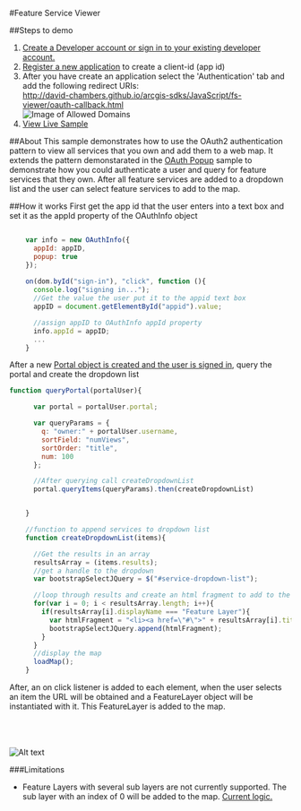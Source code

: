 #Feature Service Viewer

##Steps to demo
1. <a href="https://developers.arcgis.com/sign-in/">Create a Developer account or sign in to your existing developer account.</a>
2. <a href="https://developers.arcgis.com/authentication/accessing-arcgis-online-services/#registering-your-application">Register a new application</a> to create a client-id (app id)
3. After you have create an application select the 'Authentication' tab and add the following redirect URIs:
<br>http://david-chambers.github.io/arcgis-sdks/JavaScript/fs-viewer/oauth-callback.html<br>
![Image of Allowed Domains](https://dl.dropboxusercontent.com/u/343305078/AllowedDomains.png)
4. <a href="http://david-chambers.github.io/arcgis-sdks/JavaScript/fs-viewer/#?">View Live Sample</a>


##About
This sample demonstrates how to use the OAuth2 authentication pattern to view all services that you own and add them to a web map.  It extends the pattern demonstarated in the <a href="https://developers.arcgis.com/javascript/jssamples/portal_oauth_popup.html">OAuth Popup</a> sample to demonstrate how you could authenticate a user and query for feature services that they own. After all feature services are added to a dropdown list and the user can select feature services to add to the map.  

##How it works
First get the app id that the user enters into a text box and set it as the appId property of the OAuthInfo object
```JavaScript

    var info = new OAuthInfo({
      appId: appID,
      popup: true
    });
    
  	on(dom.byId("sign-in"), "click", function (){
      console.log("signing in...");
      //Get the value the user put it to the appid text box
      appID = document.getElementById("appid").value;

      //assign appID to OAuthInfo appId property
      info.appId = appID; 
      ...
    }

```

After a new <a href="https://github.com/david-chambers/arcgis-sdks/blob/master/JavaScript/fs-viewer/js/oauth.js#L76-l89">Portal object is created and the user is signed in</a>, query the portal and create the dropdown list
```JavaScript
function queryPortal(portalUser){

      var portal = portalUser.portal;

      var queryParams = {
        q: "owner:" + portalUser.username,
        sortField: "numViews",
        sortOrder: "title",
        num: 100
      };

      //After querying call createDropdownList
      portal.queryItems(queryParams).then(createDropdownList)


    }

    //function to append services to dropdown list
    function createDropdownList(items){

      //Get the results in an array
      resultsArray = (items.results);
      //get a handle to the dropdown
      var bootstrapSelectJQuery = $("#service-dropdown-list");

      //loop through results and create an html fragment to add to the drop down list
      for(var i = 0; i < resultsArray.length; i++){
        if(resultsArray[i].displayName === "Feature Layer"){
          var htmlFragment = "<li><a href=\"#\">" + resultsArray[i].title + "</a></li>";
          bootstrapSelectJQuery.append(htmlFragment);
        }
      }
      //display the map
      loadMap();
    }
```

After, an on click listener is added to each element, when the user selects an item the URL will be obtained and a FeatureLayer object will be instantiated with it.  This FeatureLayer is added to the map.  

<br><br><br>
![Alt text](https://dl.dropboxusercontent.com/u/343305078/Demo_final.gif "Optional Title")

###Limitations
- Feature Layers with several sub layers are not currently supported.  The sub layer with an index of 0 will be added to the map. <a href="https://github.com/david-chambers/arcgis-sdks/blob/master/JavaScript/fs-viewer/js/oauth.js#L147-L156">Current logic.</a>

